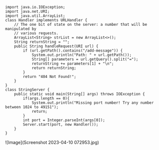     import java.io.IOException;
    import java.net.URI;
    import java.util.ArrayList;
    class Handler implements URLHandler {
        // The one bit of state on the server: a number that will be manipulated by
        // various requests.
        ArrayList<String> strList = new ArrayList<>();
        String returnString = "";
        public String handleRequest(URI url) {
            if (url.getPath().contains("/add-message")) {
                System.out.println("Path: " + url.getPath());
                String[] parameters = url.getQuery().split("=");
                returnString += parameters[1] + "\n";
                return returnString;
            }
            return "404 Not Found!";
        }
    }
    class StringServer {
        public static void main(String[] args) throws IOException {
            if(args.length == 0){
                System.out.println("Missing port number! Try any number between 1024 to 49151");
                return;
            }
            int port = Integer.parseInt(args[0]);
            Server.start(port, new Handler());
        }
    }

![Image](Screenshot 2023-04-10 072953.jpg)
